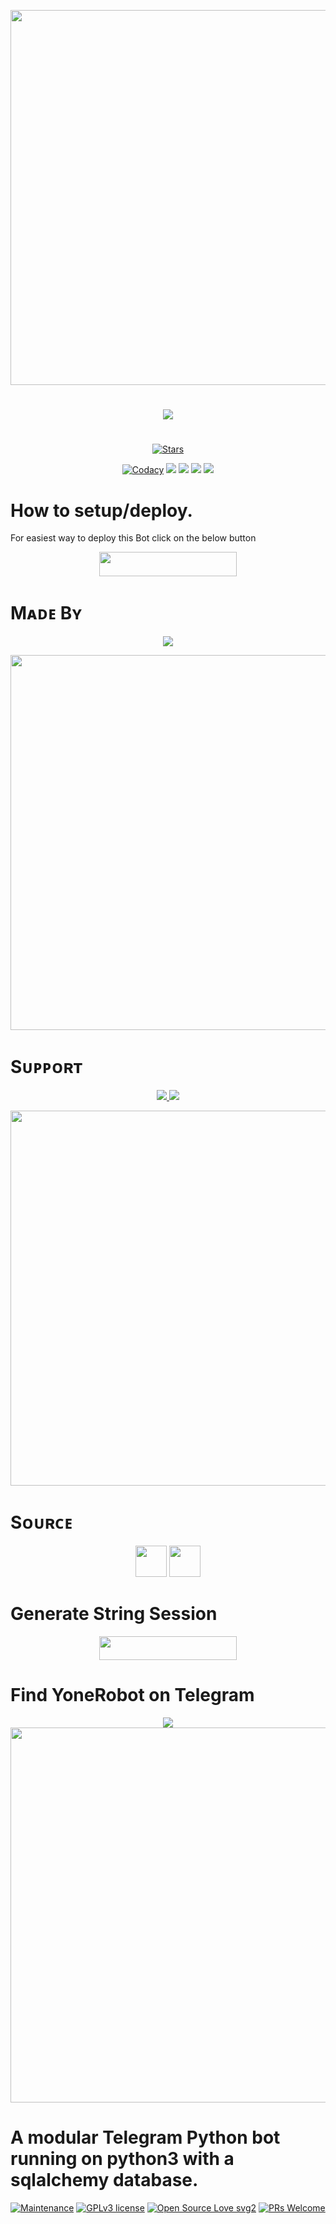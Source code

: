 <p align="center"><a href="https://github.com/BotMasterOfficial/Lucas"><img src="https://img.shields.io/badge/Lucas-gold?&style=for-the-badge&logo=github" width=600px></a></p>

#

<p align="center"><a href="https://github.com/BotMasterOfficial/Lucas"><img src="https://telegra.ph/file/8db76d7aa4f2aee630167.jpg"></a></p>

#

<p align="center">
    <a href="https://github.com/BotMasterOfficial/Lucas/stargazers"><img src="https://img.shields.io/github/stars/BotMasterOfficial/Lucas?label=Stars&style=flat-square&logo=github&color=F10070" alt="Stars" /></a>
</p>
<p align="center">
    <a href="https://app.codacy.com/manual/BotMasterOfficial/Lucas/dashboard"> <img src="https://img.shields.io/codacy/grade/4d58f2a402b54aed8a7d95f7add45a81?color=brightgreen&logo=codacy&logoColor=green&style=for-the-badge" alt="Codacy" /></a>
    <a href="https://github.com/BotMasterOfficial/Lucas"> <img src="https://img.shields.io/github/repo-size/BotMasterOfficial/Lucas?color=orange&logo=github&logoColor=green&style=for-the-badge" /></a>
    <a href="https://github.com/BotMasterOfficial/Lucas/commits/mukesh"> <img src="https://img.shields.io/github/last-commit/BotMasterOfficial/Lucas?color=blue&logo=github&logoColor=green&style=for-the-badge" /></a>
    <a href="https://github.com/BotMasterOfficial/Lucas/issues"> <img src="https://img.shields.io/github/issues/BotMasterOfficial/Lucas?color=blueviolet&logo=github&logoColor=green&style=for-the-badge" /></a>
    <a href="https://github.com/BotMasterOfficial/Lucas/network/members"> <img src="https://img.shields.io/github/forks/BotMasterOfficial/Lucas?color=red&logo=github&logoColor=green&style=for-the-badge" /></a>  
</p>

#

# How to setup/deploy.
For easiest way to deploy this Bot click on the below button
<p align="center"><a href="https://heroku.com/deploy?template=https://github.com/BotMasterOfficial/Lucas"> <img src="https://img.shields.io/badge/Deploy%20To%20Heroku-black?style=for-the-badge&logo=heroku" width="220" height="38.45"/></a></p>
 
#

# Mᴀᴅᴇ Bʏ

<p align="center">
    <a href="https://t.me/mkspali"> <img src="https://img.shields.io/badge/Bestest-Master-ff69b4" /> </a>
</p>
<a href="https://t.me/mkspali"><img src="https://img.shields.io/badge/Telegram-Mukesh%20Solanki-gold?&style=for-the-badge&logo=telegram" width=600px></a></p>


#

# Sᴜᴘᴘᴏʀᴛ

<p align="center">
    <a href="https://t.me/BotMasterOfficial"> <img src="https://img.shields.io/badge/Join-Our-green" /> <img src="https://img.shields.io/badge/Support-Group-critical" /> </a>
</p>
<a href="https://t.me/BotMasterOfficial"><img src="https://img.shields.io/badge/Telegram-Bot%20Master%20Official%20-gold?&style=flat-square?&logo=telegram" width=600px></a></p>


#

# Sᴏᴜʀᴄᴇ

<p align="center">
    <img src="https://img.shields.io/badge/Python-black" width=50px/>  <img src="https://img.shields.io/badge/Telethn-black" width=50px/>
</p>

#

# Generate String Session

<p align="center"><a href="https://replit.com/@Aviyu/generatestringsession?v=1"> <img src="https://img.shields.io/badge/String%20Session-black?style=for-the-badge&logo=replit" width="220" height="38.45"/></a></p>
 
#

# Find YoneRobot on Telegram
<p align="center">
    <a href="https://t.me/LucasOfficialBot"> <img src="https://img.shields.io/badge/Best-Bot-ff69b4" /> </a>
    <a href="https://t.me/LucasOfficialBot"><img src="https://img.shields.io/badge/Telegram-Lucas-gold?&style=flat-square?&logo=telegram" width=600px></a></p>
</p>

#

# A modular Telegram Python bot running on python3 with a sqlalchemy database.

[![Maintenance](https://img.shields.io/badge/Maintained%3F-yes-green.svg)](https://GitHub.com/BotMasterOfficial/Lucas.js/graphs/commit-activity) [![GPLv3 license](https://img.shields.io/badge/License-GPLv3-blue.svg)](https://perso.crans.org/besson/LICENSE.html) [![Open Source Love svg2](https://badges.frapsoft.com/os/v2/open-source.svg?v=103)](https://github.com/BotMasterOfficial/Lucas/open-source-badges/) 
[![PRs Welcome](https://img.shields.io/badge/PRs-welcome-brightgreen.svg?style=flat-square)](https://makeapullrequest.com)

#
